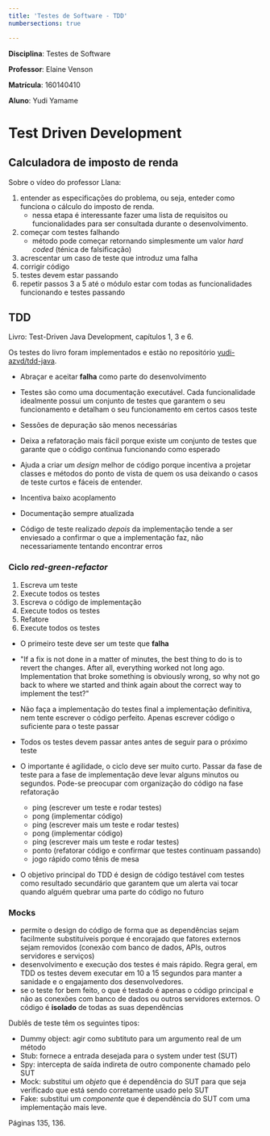 ```yaml
---
title: 'Testes de Software - TDD' 
numbersections: true

---
```


<!--
Link da entrega:
https://aprender3.unb.br/mod/assign/view.php?id=689081

Livro:
file:///home/yudi/Documents/3-recursos/livros/programming/Test-Driven%20Java%20Development%20Invoke%20TDD%20principles%20for%20end-to-end%20application%20development%20with%20Java%20Viktor%20Farcic,%20Alex%20Garcia%20.pdf

-->

**Disciplina**: Testes de Software

**Professor**: Elaine Venson

**Matrícula**: 160140410

**Aluno**: Yudi Yamame

<!-- 

3) Enviar nesta tarefa do Moodle:

- Um resumo dos passos realizados no vídeo para a construção da calculadora de imposto de renda;
- Um resumo da técnica TDD;
- Um resumo sobre os tipos de Mock (dublês de teste). 

-->

# Test Driven Development 

## Calculadora de imposto de renda

Sobre o vídeo do professor Llana:

1. entender as especificações do problema, ou seja, enteder como funciona o 
cálculo do imposto de renda.
    - nessa etapa é interessante fazer uma lista de requisitos ou funcionalidades
    para ser consultada durante o desenvolvimento.
1. começar com testes falhando
    - método pode começar retornando simplesmente um valor _hard coded_ (ténica de 
    falsificação)
1. acrescentar um caso de teste que introduz uma falha
1. corrigir código
1. testes devem estar passando
1. repetir passos 3 a 5 até o módulo estar com todas as funcionalidades 
funcionando e testes passando

## TDD

Livro: Test-Driven Java Development, capítulos 1, 3 e 6.

Os testes do livro foram implementados e estão no repositório
[yudi-azvd/tdd-java](https://github.com/yudi-azvd/book-tdd-java).

- Abraçar e aceitar **falha** como parte do desenvolvimento

- Testes são como uma documentação executável. Cada funcionalidade idealmente
possui um conjunto de testes que garantem o seu funcionamento e detalham o seu
funcionamento em certos casos teste

- Sessões de depuração são menos necessárias

- Deixa a refatoração mais fácil porque existe um conjunto de testes
que garante que o código continua funcionando como esperado

- Ajuda a criar um _design_ melhor de código porque incentiva a 
projetar classes e métodos do ponto de vista de quem os usa deixando
o casos de teste curtos e fáceis de entender.

- Incentiva baixo acoplamento

- Documentação sempre atualizada

- Código de teste realizado _depois_ da implementação tende a ser enviesado a 
confirmar o que a implementação faz, não necessariamente tentando encontrar erros

### Ciclo _red-green-refactor_

1. Escreva um teste
2. Execute todos os testes
3. Escreva o código de implementação
4. Execute todos os testes
5. Refatore
6. Execute todos os testes

- O primeiro teste deve ser um teste que **falha**

- "If a fix is not done in a matter of minutes, the best thing to do is to revert the changes. After all, everything worked not long ago. Implementation that broke something is obviously wrong, so why not go back to where we started and think again about the correct way to implement the test?"

- Não faça a implementação do testes final a implementação definitiva, 
nem tente escrever o código perfeito. Apenas escrever código o suficiente para o teste passar

- Todos os testes devem passar antes antes de seguir para o próximo 
teste

- O importante é agilidade, o ciclo deve ser muito curto. Passar da fase de teste
para a fase de implementação deve levar alguns minutos ou segundos. Pode-se 
preocupar com organização do código na fase refatoração

    - ping (escrever um teste e rodar testes)
    - pong (implementar código)
    - ping (escrever mais um teste e rodar testes)
    - pong (implementar código)
    - ping (escrever mais um teste e rodar testes)
    - ponto (refatorar código e confirmar que testes continuam passando)
    - jogo rápido como tênis de mesa

- O objetivo principal do TDD é design de código testável com testes
como resultado secundário que garantem que um alerta vai tocar quando alguém
quebrar uma parte do código no futuro


### Mocks

- permite o design do código de forma que as dependências sejam facilmente
substituíveis porque é encorajado que fatores externos sejam removidos (conexão
com banco de dados, APIs, outros servidores e serviços)
- desenvolvimento e execução dos testes é mais rápido. Regra geral,
em TDD os testes devem executar em 10 a 15 segundos para manter a
sanidade e o engajamento dos desenvolvedores.
- se o teste for bem feito, o que é testado é apenas o código principal e não
as conexões com banco de dados ou outros servidores externos. O código é
**isolado** de todas as suas dependências

Dublês de teste têm os seguintes tipos:

- Dummy object: agir como subtituto para um argumento real de um método
- Stub: fornece a entrada desejada para o system under test (SUT)
- Spy: intercepta de saída indireta de outro componente chamado pelo SUT
- Mock: substitui um _objeto_ que é dependência do SUT para que seja verificado
que está sendo corretamente usado pelo SUT
- Fake: substitui um _componente_ que é dependência do SUT com uma implementação 
mais leve.

Páginas 135, 136.
<!-- Páginas 158, 159 -->

